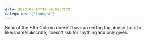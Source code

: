 ```yaml
---
date: 2022-01-12T20:59:53.757Z
categories: ["thought"]
---
```

Beau of the Fifth Column doesn't have an ending tag, doesn't ask to like/share/subscribe, doesn't ask for anything and only gives.
